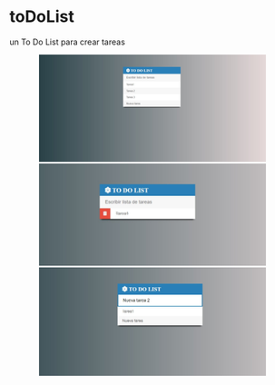 # toDoList
un To Do List para crear tareas

<div align="center"> 
  <img src="https://github.com/yosoyjacko/toDoList/blob/master/img/img1.jpg" width="400px"</img> 
  <img src="https://github.com/yosoyjacko/toDoList/blob/master/img/img2.jpg" width="400px"</img>
  <img src="https://github.com/yosoyjacko/toDoList/blob/master/img/img3.jpg" width="400px"</img>
</div>


